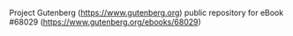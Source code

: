Project Gutenberg (https://www.gutenberg.org) public repository for
eBook #68029 (https://www.gutenberg.org/ebooks/68029)
